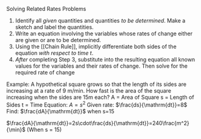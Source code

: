 Solving Related Rates Problems
1. Identify all *given* quantities and quantities *to be determined*. Make a sketch and label the quantities.
2. Write an equation involving the variables whose rates of change either are given or are to be determined.
3. Using the [[Chain Rule]], implicitly differentiate both sides of the equation *with respect to time t*. 
4. *After* completing Step 3, substitute into the resulting equation all known values for the variables and their rates of change. Then solve for the required rate of change

Example:
A hypothetical square grows so that the length of its sides are increasing at a rate of 9 m/min. How fast is the area of the square increasing when the sides are 15m each?
A = Area of Square
s = Length of Sides
t = Time
Equation: $A=s^2$
Given rate: $\frac{ds}{\mathrm{dt}}=8$
Find: $\frac{dA}{\mathrm{dt}}$ when s=15

$\frac{dA}{\mathrm{dt}}=2s\cdot\frac{ds}{\mathrm{dt}}=240\frac{m^2}{\min}$ (When s = 15)
